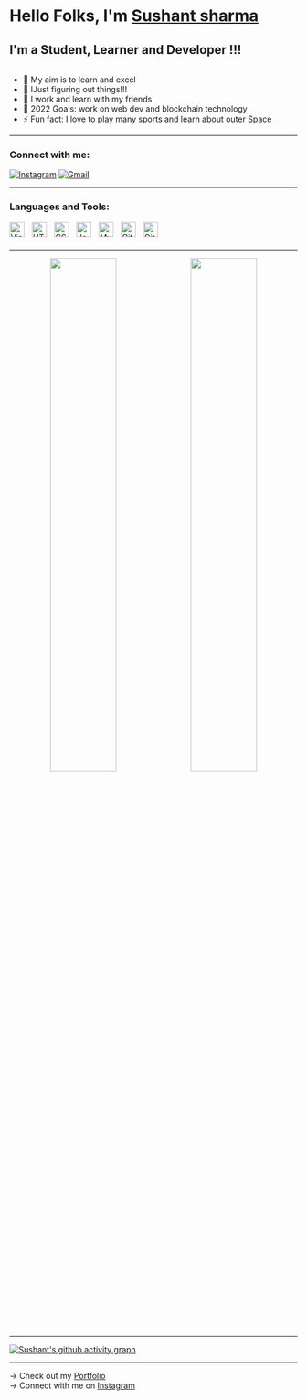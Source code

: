 # Hello Folks, I'm [Sushant sharma](https://sushantsharmadev.com)
## I'm a Student, Learner and Developer !!!
<img href="https://www.google.com/url?sa=i&url=https%3A%2F%2Fwww.memesmonkey.com%2Ftopic%2Fcomputer%2Bstick%2Bfigure&psig=AOvVaw0I4v63PnLKq2n9i91w7eZt&ust=1649216588066000&source=images&cd=vfe&ved=0CAoQjRxqFwoTCIDZ59mA_PYCFQAAAAAdAAAAABAD">

- 🔭 My aim is to learn and excel
- 🌱 IJust figuring out things!!!
- 👯 I work and learn with my friends 
- 🥅 2022 Goals: work on web dev and blockchain technology
- ⚡ Fun fact: I love to play many sports and learn about outer Space 

---

### Connect with me:

<div align="left">
        <a href="https://www.instagram.com/sushant_sharma2/"><img alt="Instagram" src="https://img.shields.io/badge/Instagram-D14836?style=for-the-badge&logo=instagram&logoColor=white" /></a>
        <a href="mailto:sushantsharmadev@gmail.com"><img alt="Gmail" src="https://img.shields.io/badge/Gmail-D14836?style=for-the-badge&logo=gmail&logoColor=white"/></a>
</div>

---

### Languages and Tools:

<img align="left" alt="Visual Studio Code" width="26px" src="https://cdn.jsdelivr.net/gh/devicons/devicon/icons/vscode/vscode-original.svg" style="padding-right:10px;" />
<img align="left" alt="HTML5" width="26px" src="https://cdn.jsdelivr.net/gh/devicons/devicon/icons/html5/html5-original.svg" style="padding-right:10px;" />
<img align="left" alt="CSS3" width="26px" src="https://cdn.jsdelivr.net/gh/devicons/devicon/icons/css3/css3-original.svg" style="padding-right:10px;" />
<img align="left" alt="JavaScript" width="26px" src="https://cdn.jsdelivr.net/gh/devicons/devicon/icons/javascript/javascript-original.svg" style="padding-right:10px;" />
<img align="left" alt="MySQL" width="26px" src="https://cdn.jsdelivr.net/gh/devicons/devicon/icons/mysql/mysql-original.svg" style="padding-right:10px;" />
<img align="left" alt="Git" width="26px" src="https://cdn.jsdelivr.net/gh/devicons/devicon/icons/git/git-original.svg" style="padding-right:10px;" />
<img align="left" alt="GitHub" width="26px" src="https://user-images.githubusercontent.com/3369400/139447912-e0f43f33-6d9f-45f8-be46-2df5bbc91289.png" style="padding-right:10px;" />


<br />
<br />

---

<p align="center">
    <img width="48%" src="https://github-readme-stats.vercel.app/api?username=sushantsharma08&show_icons=true&theme=tokyonight&show_icons=true" />
    <img width="48%" src="https://github-readme-streak-stats.herokuapp.com/?user=sushantsharma08&theme=tokyonight" />
</p>

---

[![Sushant's github activity graph](https://activity-graph.herokuapp.com/graph?username=sushantsharma08&theme=xcode)](https://git.io/sushantsharma08)

---

-> Check out my [Portfolio](https://sushantsharmadev.com)
<br />
-> Connect with me on [Instagram](https://www.instagram.com/sushant_sharma2/)
